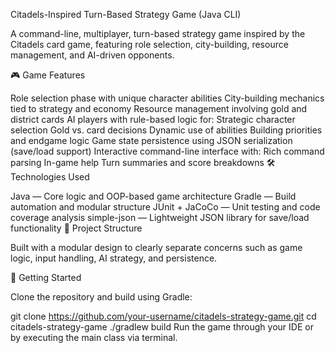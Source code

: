 Citadels-Inspired Turn-Based Strategy Game (Java CLI)

A command-line, multiplayer, turn-based strategy game inspired by the Citadels card game, featuring role selection, city-building, resource management, and AI-driven opponents.

🎮 Game Features

Role selection phase with unique character abilities
City-building mechanics tied to strategy and economy
Resource management involving gold and district cards
AI players with rule-based logic for:
Strategic character selection
Gold vs. card decisions
Dynamic use of abilities
Building priorities and endgame logic
Game state persistence using JSON serialization (save/load support)
Interactive command-line interface with:
Rich command parsing
In-game help
Turn summaries and score breakdowns
🛠️ Technologies Used

Java — Core logic and OOP-based game architecture
Gradle — Build automation and modular structure
JUnit + JaCoCo — Unit testing and code coverage analysis
simple-json — Lightweight JSON library for save/load functionality
🧱 Project Structure

Built with a modular design to clearly separate concerns such as game logic, input handling, AI strategy, and persistence.

🚀 Getting Started

Clone the repository and build using Gradle:

git clone https://github.com/your-username/citadels-strategy-game.git
cd citadels-strategy-game
./gradlew build
Run the game through your IDE or by executing the main class via terminal.
